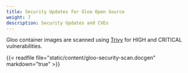 ```yaml
---
title: Security Updates for Gloo Open Source
weight: 7
description: Security Updates and CVEs
---
```


Gloo container images are scanned using [Trivy](https://github.com/aquasecurity/trivy) for HIGH and CRITICAL vulnerabilities.

{{< readfile file="static/content/gloo-security-scan.docgen" markdown="true" >}}
